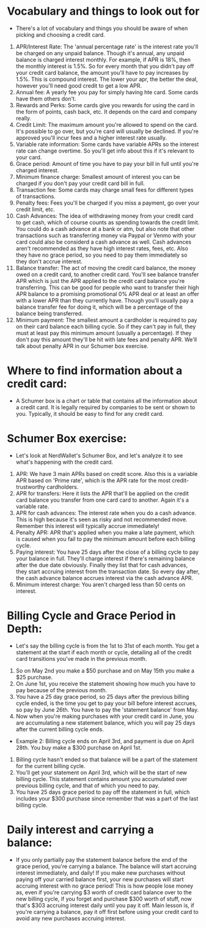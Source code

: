# Vocabulary and things to look out for
- There's a lot of vocabulary and things you should be aware of when picking and choosing a credit card.

1. APR/Interest Rate: The 'annual percentage rate' is the interest rate you'll be charged on any unpaid balance. Though it's annual, any unpaid balance is charged interest monthly. For example, if APR is 18%, then the monthly interest is 1.5%. So for every month that you didn't pay off your credit card balance, the amount you'll have to pay increases by 1.5%. This is compound interest. The lower your apr, the better the deal, however you'll need good credit to get a low APR.
2. Annual fee: A yearly fee you pay for simply having hte card. Some cards have them others don't.
3. Rewards and Perks: Some cards give you rewards for using the card in the form of points, cash back, etc. It depends on the card and company really.
4. Credit Limit: The maximum amount you're allowed to spend on the card. It's possible to go over, but you're card will usually be  declined. If you're approved you'll incur fees and a higher interest rate usually.
5. Variable rate information: Some cards have variable APRs so the interest rate can change overtime. So 
  you'll get info about this if it's relevant to your card.
6. Grace period: Amount of time you have to pay your bill in full until you're charged interest.
7. Minimum finance charge: Smallest amount of interest you can be charged if you don't pay your credit card bill in full.
8. Transaction fee: Some cards may charge small fees for different types of transactions.
9. Penalty fees: Fees you'll be charged if you miss a payment, go over your credit limit, etc.
10. Cash Advances: The idea of withdrawing money from your credit card to get cash, which of course counts as spending towards the credit limit. You could do a cash advance at a bank or atm, but also note that other transactions such as transferring money via Paypal or Venmo with your card could also be considerd a cash advance as well. Cash advances aren't recommended as they have high interest rates, fees, etc. Also they have no grace period, so you need to pay them
immediately so they don't accrue interest.
11. Balance transfer: The act of moving the credit card balance, the money owed on a credit card, to another credit card. You'll see balance transfer APR which is just the APR applied to the credit card balance you're transferring. This can be good for people who want to transfer their high APR balance to a promising promotional 0% APR deal or at least an offer with a lower APR than they currently have.
Though you'll usually pay a balance transfer fee for doing it, which will be a percentage of the balance being transferred.
12. Minimum payment: The smallest amount a cardholder is required to pay on their card balance each billing cycle. So if they can't pay in full, they must at least pay this minimum amount (usually a percentage). If they don't pay this amount they'll be hit with late fees and penalty APR.
We'll talk about penalty APR in our Schumer box exercise.

# Where to find information about a credit card:
- A Schumer box is a chart or table that contains all the information about a credit card. It is legally required by companies to be sent or shown to you. Typically, it should be easy to find for any credit card.

# Schumer Box exercise:
- Let's look at NerdWallet's Schumer Box, and let's
  analyze it to see what's happening with the credit card.
1. APR: We have 3 main APRs based on credit score. Also this is a variable APR based on 'Prime rate', which is the APR rate for the most credit-trustworthy cardholders.
2. APR for transfers: Here it lists the APR that'll be applied on the credit card balance you transfer from one card card to another. Again it's a variable rate.
3. APR for cash advances: The interest rate when you do a cash advance. This is high because it's seen as risky and not recommended move. Remember this interest will typically accrue immediately!
4. Penalty APR: APR that's applied when you make a late payment, which is caused when you fail to pay the minimum amount before each billing cycle. 
5. Paying interest: You have 25 days after the close of a billing cycle to pay your balance in full. They'll charge interest if there's remaining balance after the due date obviously. Finally they list that for cash advances, they start accruing interest from the transaction date. So every day after, the cash advance balance accrues interest via the cash advance APR.
6. Minimum interest charge: You aren't charged less than 50 cents on interest.


# Billing Cycle and Grace Period in Depth:
- Let's say the billing cycle is from the 1st to 31st of each month. You get a statement at the start if each month or cycle, detailing all of the credit card transitions you've made in the previous month.

1. So on May 2nd you make a $50 purchase and on May 15th you make a $25 purchase.
2. On June 1st, you receive the statement showing how much you have to pay because of the previous month.
3. You have a 25 day grace period, so 25 days after the previous billing cycle ended, is the time you get to pay your bill before interest accrues, so pay by June 26th. You have to pay the 'statement balance' from May.
4. Now when you're making purchases with your credit card in June, you are accumulating 
  a new statement balance, which you will pay 25 days after the current billing cycle ends.

- Example 2: Billing cycle ends on April 3rd, and payment is due on April 28th. You buy make a $300 purchase on April 1st. 

1. Billing cycle hasn't ended so that balance will be a part of the statement for the current billing cycle.
2. You'll get your statement on April 3rd, which will be the start of new billing cycle. This statement contains amount you accumulated over previous billing cycle, and that of which you need to pay.
3. You have 25 days grace period to pay off the statement in full, which includes your $300 purchase since remember that was a part of the last billing cycle.


# Daily interest and carrying a balance:
- If you only partially pay the statement balance before the end of the grace period, you're carrying a balance. The balance will start accruing interest immediately, and daily! If you make new purchases without paying off your carried balance first, your new purchases will start accruing interest with no grace period! This is how people lose money as, even if you're carrying $3 worth of credit card balance over to the new billing cycle, if you forget and purchase $300 worth of stuff, now that's $303 accruing interest daily until you pay it off. Main lesson is, if
you're carrying a balance, pay it off first before using your credit card to avoid any new purchases accruing interest.

